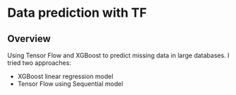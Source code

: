 # Data prediction with TF
## Overview
Using Tensor Flow and XGBoost to predict missing data in large databases. 
I tried two approaches:
- XGBoost linear regression model
- Tensor Flow using Sequential model
